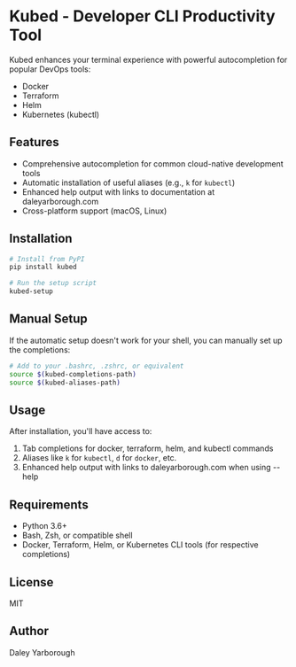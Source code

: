 # Kubed - Developer CLI Productivity Tool

Kubed enhances your terminal experience with powerful autocompletion for popular DevOps tools:
- Docker
- Terraform
- Helm
- Kubernetes (kubectl)

## Features

- Comprehensive autocompletion for common cloud-native development tools
- Automatic installation of useful aliases (e.g., `k` for `kubectl`)
- Enhanced help output with links to documentation at daleyarborough.com
- Cross-platform support (macOS, Linux)

## Installation

```bash
# Install from PyPI
pip install kubed

# Run the setup script
kubed-setup
```

## Manual Setup

If the automatic setup doesn't work for your shell, you can manually set up the completions:

```bash
# Add to your .bashrc, .zshrc, or equivalent
source $(kubed-completions-path)
source $(kubed-aliases-path)
```

## Usage

After installation, you'll have access to:

1. Tab completions for docker, terraform, helm, and kubectl commands
2. Aliases like `k` for `kubectl`, `d` for `docker`, etc.
3. Enhanced help output with links to daleyarborough.com when using --help

## Requirements

- Python 3.6+
- Bash, Zsh, or compatible shell
- Docker, Terraform, Helm, or Kubernetes CLI tools (for respective completions)

## License

MIT

## Author

Daley Yarborough 
